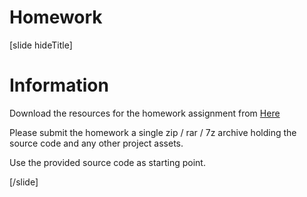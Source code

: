 # Homework

[slide hideTitle]

# Information

Download the resources for the homework assignment from [Here](https://videos.softuni.org/resources/QA-Automation/Unit-Testing/Unit-Testing-and-NUnit-Resources.zip)

Please submit the homework a single zip / rar / 7z archive holding the source code and any other project assets.

Use the provided source code as starting point.

[/slide]
